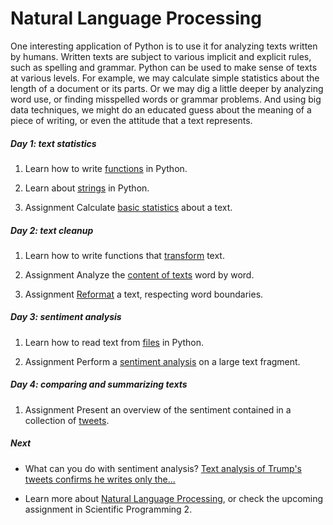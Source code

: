 # Natural Language Processing

One interesting application of Python is to use it for analyzing texts written by humans. Written texts are subject to various implicit and explicit rules, such as spelling and grammar. Python can be used to make sense of texts at various levels. For example, we may calculate simple statistics about the length of a document or its parts. Or we may dig a little deeper by analyzing word use, or finding misspelled words or grammar problems. And using big data techniques, we might do an educated guess about the meaning of a piece of writing, or even the attitude that a text represents.

##### Day 1: text statistics

1. Learn how to write [functions](/language/functions) in Python.

2. Learn about [strings](/language/strings) in Python.

3. <span class="badge badge-primary">Assignment</span> Calculate [basic statistics](/language/statistics) about a text.

##### Day 2: text cleanup

1. Learn how to write functions that [transform](/language/transform) text.

2. <span class="badge badge-primary">Assignment</span> Analyze the [content of texts](/language/words) word by word.

3. <span class="badge badge-primary">Assignment</span> [Reformat](/language/reformatting) a text, respecting word boundaries.

##### Day 3: sentiment analysis

1. Learn how to read text from [files](/language/files) in Python.

2. <span class="badge badge-primary">Assignment</span> Perform a [sentiment analysis](/language/sentiment) on a large text fragment.

##### Day 4: comparing and summarizing texts

1. <span class="badge badge-primary">Assignment</span> Present an overview of the sentiment contained in a collection of [tweets](/language/tweets).

##### Next

- What can you do with sentiment analysis? [Text analysis of Trump's tweets confirms he writes only the...](http://varianceexplained.org/r/trump-tweets/)

- Learn more about [Natural Language Processing](http://www.ling.helsinki.fi/kit/2008s/clt231/nltk-0.9.5/doc/en/book.html), or check the upcoming assignment in Scientific Programming 2.
